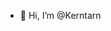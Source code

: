 - 👋 Hi, I’m @Kerntarn


<!---
Kerntarn/Kerntarn is a ✨ special ✨ repository because its `README.md` (this file) appears on your GitHub profile.
You can click the Preview link to take a look at your changes.
--->
